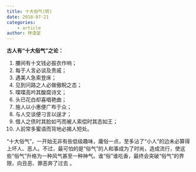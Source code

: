 ```yaml
---
title: 十大俗气(转)
date: 2018-07-21
categories:
    - article
author: 林语堂
---
```


**古人有“十大俗气”之论：**

1. 腰间有十文钱必振衣作响；
2. 每于人言必谈及贵戚；
3. 遇美人急索登床；
4. 见到问路之人必做傲睨之态；
5. 喋喋高吟其酸腐诗文；
6. 头已花白却喜唱艳曲；
7. 施人以小惠便广布于众；
8. 与人交谈便刁言以逞才；
9. 借人之债时其脸如丐而被人索偿时其态如王；
10. 人前常多蜜语而背地必揭人短处。

“十大俗气”，一开始无非有些低级趣味，庸俗一点，至多沾了“小人”的边未必算得上坏人、恶人。不过，最可怕的是“俗气”的人和事成为了时尚，造成流行，使这些“俗气”升格为一种风气甚至一种神气。谁“俗”谁吃香，最终会突破“俗气”的界限，向丑恶、罪恶奔了过去 。
